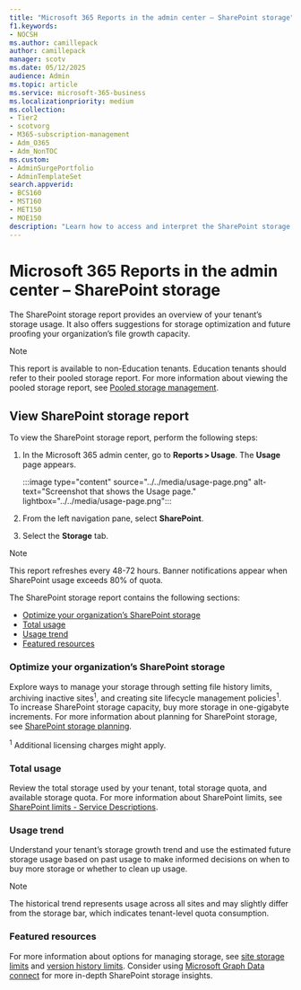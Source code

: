 ```yaml
---
title: "Microsoft 365 Reports in the admin center – SharePoint storage"
f1.keywords:
- NOCSH
ms.author: camillepack
author: camillepack
manager: scotv
ms.date: 05/12/2025
audience: Admin
ms.topic: article
ms.service: microsoft-365-business
ms.localizationpriority: medium
ms.collection: 
- Tier2
- scotvorg
- M365-subscription-management
- Adm_O365
- Adm_NonTOC
ms.custom: 
- AdminSurgePortfolio
- AdminTemplateSet
search.appverid:
- BCS160
- MST160
- MET150
- MOE150
description: "Learn how to access and interpret the SharePoint storage report."
---
```


# Microsoft 365 Reports in the admin center – SharePoint storage

The SharePoint storage report provides an overview of your tenant’s storage usage. It also offers suggestions for storage optimization and future proofing your organization’s file growth capacity.

> [!NOTE]
> This report is available to non-Education tenants. Education tenants should refer to their pooled storage report. For more information about viewing the pooled storage report, see [Pooled storage management](/microsoft-365/education/deploy/pooled-storage-management).

## View SharePoint storage report

To view the SharePoint storage report, perform the following steps:

1. In the Microsoft 365 admin center, go to **Reports > Usage**. The **Usage** page appears.

   :::image type="content" source="../../media/usage-page.png" alt-text="Screenshot that shows the Usage page." lightbox="../../media/usage-page.png":::

1. From the left navigation pane, select **SharePoint**.
1. Select the **Storage** tab.

> [!NOTE]
> This report refreshes every 48-72 hours. Banner notifications appear when SharePoint usage exceeds 80% of quota.

The SharePoint storage report contains the following sections:

- [Optimize your organization’s SharePoint storage](#optimize-your-organizations-sharepoint-storage)
- [Total usage](#total-usage)
- [Usage trend](#usage-trend)
- [Featured resources](#featured-resources)

### Optimize your organization’s SharePoint storage

Explore ways to manage your storage through setting file history limits, archiving inactive sites<sup>1</sup>, and creating site lifecycle management policies<sup>1</sup>. To increase SharePoint storage capacity, buy more storage in one-gigabyte increments. For more information about planning for SharePoint storage, see [SharePoint storage planning](/sharepoint/sharepoint-storage-planning).

<sup>1</sup> Additional licensing charges might apply.

### Total usage

Review the total storage used by your tenant, total storage quota, and available storage quota. For more information about SharePoint limits, see [SharePoint limits - Service Descriptions](/office365/servicedescriptions/sharepoint-online-service-description/sharepoint-online-limits).

### Usage trend

Understand your tenant’s storage growth trend and use the estimated future storage usage based on past usage to make informed decisions on when to buy more storage or whether to clean up usage.

> [!NOTE]
> The historical trend represents usage across all sites and may slightly differ from the storage bar, which indicates tenant-level quota consumption.

### Featured resources

For more information about options for managing storage, see [site storage limits](/sharepoint/manage-site-collection-storage-limits) and [version history limits](/sharepoint/document-library-version-history-limits). Consider using [Microsoft Graph Data connect](https://techcommunity.microsoft.com/blog/microsoft_graph_data_connect_for_sharepo/links-about-microsoft-graph-data-connect-for-sharepoint/4069045) for more in-depth SharePoint storage insights.
